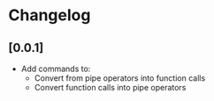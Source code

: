 # Changelog

## [0.0.1]

- Add commands to:
  - Convert from pipe operators into function calls
  - Convert function calls into pipe operators
